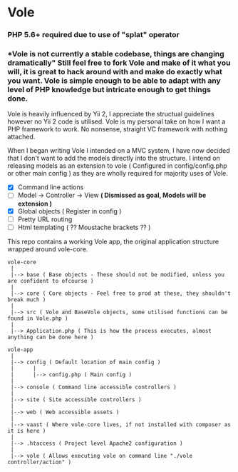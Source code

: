 # Vole

### PHP 5.6+ required due to use of "splat" operator

### *Vole is not currently a stable codebase, things are changing dramatically" Still feel free to fork Vole and make of it what you will, it is great to hack around with and make do exactly what you want. Vole is simple enough to be able to adapt with any level of PHP knowledge but intricate enough to get things done.

Vole is heavily influenced by Yii 2, I appreciate the structual guidelines however no Yii 2 code is utilised. Vole is my personal take on how I want a PHP framework to work. No nonsense, straight VC framework with nothing attached.

When I began writing Vole I intended on a MVC system, I have now decided that I don't want to add the models directly into the structure. I intend on releasing models as an extension to vole ( Configured in config/config.php or other main config ) as they are wholly required for majority uses of Vole.

- [x] Command line actions
- [ ]  Model -> Controller -> View **( Dismissed as goal, Models will be extension )**
- [x] Global objects ( Register in config )
- [ ] Pretty URL routing
- [ ] Html templating ( ?? Moustache brackets  ?? )

This repo contains a working Vole app, the original application structure wrapped around vole-core.
```
vole-core
 |
 |--> base ( Base objects - These should not be modified, unless you are confident to ofcourse )
 |
 |--> core ( Core objects - Feel free to prod at these, they shouldn't break much )
 |
 |--> src ( Vole and BaseVole objects, some utilised functions can be found in Vole.php )
 |
 |--> Application.php ( This is how the process executes, almost anything can be done here )

vole-app
 |
 |--> config ( Default location of main config )
 |      |
 |      |--> config.php ( Main config )
 |
 |--> console ( Command line accessible controllers )
 |
 |--> site ( Site accessible controllers )
 |
 |--> web ( Web accessible assets )
 |
 |--> vaast ( Where vole-core lives, if not installed with composer as it is here )
 |
 |--> .htaccess ( Project level Apache2 configuration )
 |
 |--> vole ( Allows executing vole on command line "./vole controller/action" )
 ```
